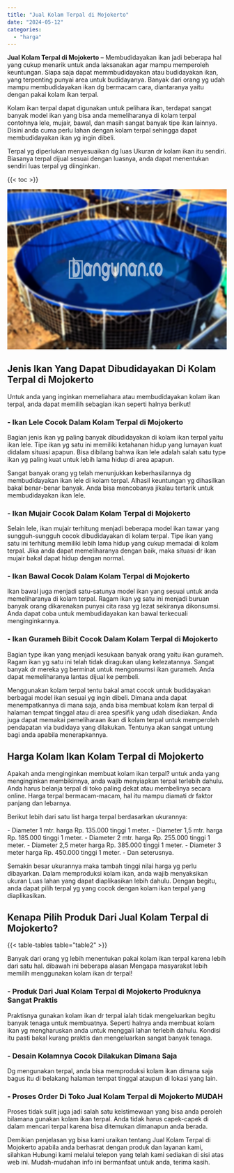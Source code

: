 ```yaml
---
title: "Jual Kolam Terpal di Mojokerto"
date: "2024-05-12"
categories: 
  - "harga"
---
```


**Jual Kolam Terpal di Mojokerto** – Membudidayakan ikan jadi beberapa hal yang cukup menarik untuk anda laksanakan agar mampu memperoleh keuntungan. Siapa saja dapat memmbudidayakan atau budidayakan ikan, yang terpenting punyai area untuk budidayanya. Banyak dari orang yg udah mampu membudidayakan ikan dg bermacam cara, diantaranya yaitu dengan pakai kolam ikan terpal.

Kolam ikan terpal dapat digunakan untuk pelihara ikan, terdapat sangat banyak model ikan yang bisa anda memeliharanya di kolam terpal contohnya lele, mujair, bawal, dan masih sangat banyak tipe ikan lainnya. Disini anda cuma perlu lahan dengan kolam terpal sehingga dapat membudidayakan ikan yg ingin dibeli.

Terpal yg diperlukan menyesuaikan dg luas Ukuran dr kolam ikan itu sendiri. Biasanya terpal dijual sesuai dengan luasnya, anda dapat menentukan sendiri luas terpal yg diinginkan.

{{< toc >}}

![Jual Kolam Terpal di Mojokerto](/images/jual-kolam-terpal-03.png)

## Jenis Ikan Yang Dapat Dibudidayakan Di Kolam Terpal di Mojokerto

Untuk anda yang inginkan memeliahara atau membudidayakan kolam ikan terpal, anda dapat memilih sebagian ikan seperti halnya berikut!

### \- Ikan Lele Cocok Dalam Kolam Terpal di Mojokerto

Bagian jenis ikan yg paling banyak dibudidayakan di kolam ikan terpal yaitu ikan lele. Tipe ikan yg satu ini memiliki ketahanan hidup yang lumayan kuat didalam situasi apapun. Bisa dibilang bahwa ikan lele adalah salah satu type ikan yg paling kuat untuk lebih lama hidup di area apapun.

Sangat banyak orang yg telah menunjukkan keberhasilannya dg membudidayakan ikan lele di kolam terpal. Alhasil keuntungan yg dihasilkan bakal benar-benar banyak. Anda bisa mencobanya jikalau tertarik untuk membudidayakan ikan lele.

### \- Ikan Mujair Cocok Dalam Kolam Terpal di Mojokerto

Selain lele, ikan mujair terhitung menjadi beberapa model ikan tawar yang sungguh-sungguh cocok dibudidayakan di kolam terpal. Tipe ikan yang satu ini terhitung memiliki lebih lama hidup yang cukup memadai di kolam terpal. Jika anda dapat memeliharanya dengan baik, maka situasi dr ikan mujair bakal dapat hidup dengan normal.

### \- Ikan Bawal Cocok Dalam Kolam Terpal di Mojokerto

Ikan bawal juga menjadi satu-satunya model ikan yang sesuai untuk anda memeliharanya di kolam terpal. Ragam ikan yg satu ini menjadi buruan banyak orang dikarenakan punyai cita rasa yg lezat sekiranya dikonsumsi. Anda dapat coba untuk membudidayakan kan bawal terkecuali menginginkannya.

### \- Ikan Gurameh Bibit Cocok Dalam Kolam Terpal di Mojokerto

Bagian type ikan yang menjadi kesukaan banyak orang yaitu ikan gurameh. Ragam ikan yg satu ini telah tidak diragukan ulang kelezatannya. Sangat banyak dr mereka yg berminat untuk mengonsumsi ikan gurameh. Anda dapat memeliharanya lantas dijual ke pembeli.

Menggunakan kolam terpal tentu bakal amat cocok untuk budidayakan berbagai model ikan sesuai yg ingin dibeli. Dimana anda dapat menempatkannya di mana saja, anda bisa membuat kolam ikan terpal di halaman tempat tinggal atau di area spesifik yang udah disediakan. Anda juga dapat memakai pemeliharaan ikan di kolam terpal untuk memperoleh pendapatan via budidaya yang dilakukan. Tentunya akan sangat untung bagi anda apabila menerapkannya.

## Harga Kolam Ikan Kolam Terpal di Mojokerto

Apakah anda menginginkan membuat kolam ikan terpal? untuk anda yang menginginkan membikinnya, anda wajib menyiapkan terpal terlebih dahulu. Anda harus belanja terpal di toko paling dekat atau membelinya secara online. Harga terpal bermacam-macam, hal itu mampu diamati dr faktor panjang dan lebarnya.

Berikut lebih dari satu list harga terpal berdasarkan ukurannya:

\- Diameter 1 mtr. harga Rp. 135.000 tinggi 1 meter. - Diameter 1,5 mtr. harga Rp. 185.000 tinggi 1 meter. - Diameter 2 mtr. harga Rp. 255.000 tinggi 1 meter. - Diameter 2,5 meter harga Rp. 385.000 tinggi 1 meter. - Diameter 3 meter harga Rp. 450.000 tinggi 1 meter. - Dan seterusnya.

Semakin besar ukurannya maka tambah tinggi nilai harga yg perlu dibayarkan. Dalam memproduksi kolam ikan, anda wajib menyaksikan ukuran Luas lahan yang dapat diaplikasikan lebih dahulu. Dengan begitu, anda dapat pilih terpal yg yang cocok dengan kolam ikan terpal yang diaplikasikan.

## Kenapa Pilih Produk Dari Jual Kolam Terpal di Mojokerto?

{{< table-tables table="table2" >}}

Banyak dari orang yg lebih menentukan pakai kolam ikan terpal karena lebih dari satu hal. dibawah ini beberapa alasan Mengapa masyarakat lebih memilih menggunakan kolam ikan dr terpal!

### \- Produk Dari Jual Kolam Terpal di Mojokerto Produknya Sangat Praktis

Praktisnya gunakan kolam ikan dr terpal ialah tidak mengeluarkan begitu banyak tenaga untuk membuatnya. Seperti halnya anda membuat kolam ikan yg mengharuskan anda untuk menggali lahan terlebih dahulu. Kondisi itu pasti bakal kurang praktis dan mengeluarkan sangat banyak tenaga.

### \- Desain Kolamnya Cocok Dilakukan Dimana Saja

Dg mengunakan terpal, anda bisa memproduksi kolam ikan dimana saja bagus itu di belakang halaman tempat tinggal ataupun di lokasi yang lain.

### \- Proses Order Di Toko Jual Kolam Terpal di Mojokerto MUDAH

Proses tidak sulit juga jadi salah satu keistimewaan yang bisa anda peroleh bilamana gunakan kolam ikan terpal. Anda tidak harus capek-capek di dalam mencari terpal karena bisa ditemukan dimanapun anda berada.

Demikian penjelasan yg bisa kami uraikan tentang Jual Kolam Terpal di Mojokerto apabila anda berhasrat dengan produk dan layanan kami, silahkan Hubungi kami melalui telepon yang telah kami sediakan di sisi atas web ini. Mudah-mudahan info ini bermanfaat untuk anda, terima kasih.

